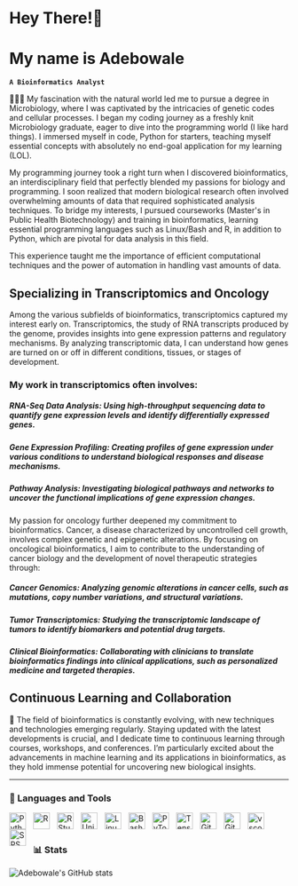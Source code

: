 # Hey There!👋
# My name is Adebowale

**`A Bioinformatics Analyst`**

👩🏻‍💻 My fascination with the natural world led me to pursue a degree in Microbiology, where I was captivated by the intricacies of genetic codes and cellular processes. I began my coding journey as a freshly knit Microbiology graduate, eager to dive into the programming world (I like hard things). I immersed myself in code, Python for starters, teaching myself essential concepts with absolutely no end-goal application for my learning (LOL).

My programming journey took a right turn when I discovered bioinformatics, an interdisciplinary field that perfectly blended my passions for biology and programming. I soon realized that modern biological research often involved overwhelming amounts of data that required sophisticated analysis techniques. To bridge my interests, I pursued courseworks (Master's in Public Health Biotechnology) and training in bioinformatics, learning essential programming languages such as Linux/Bash and R, in addition to Python, which are pivotal for data analysis in this field.

This experience taught me the importance of efficient computational techniques and the power of automation in handling vast amounts of data.

## Specializing in Transcriptomics and Oncology
Among the various subfields of bioinformatics, transcriptomics captured my interest early on. Transcriptomics, the study of RNA transcripts produced by the genome, provides insights into gene expression patterns and regulatory mechanisms. By analyzing transcriptomic data, I can understand how genes are turned on or off in different conditions, tissues, or stages of development.

### My work in transcriptomics often involves:
##### RNA-Seq Data Analysis: Using high-throughput sequencing data to quantify gene expression levels and identify differentially expressed genes.

##### Gene Expression Profiling: Creating profiles of gene expression under various conditions to understand biological responses and disease mechanisms.

##### Pathway Analysis: Investigating biological pathways and networks to uncover the functional implications of gene expression changes.

My passion for oncology further deepened my commitment to bioinformatics. Cancer, a disease characterized by uncontrolled cell growth, involves complex genetic and epigenetic alterations. By focusing on oncological bioinformatics, I aim to contribute to the understanding of cancer biology and the development of novel therapeutic strategies through:

##### Cancer Genomics: Analyzing genomic alterations in cancer cells, such as mutations, copy number variations, and structural variations.
##### Tumor Transcriptomics: Studying the transcriptomic landscape of tumors to identify biomarkers and potential drug targets.
##### Clinical Bioinformatics: Collaborating with clinicians to translate bioinformatics findings into clinical applications, such as personalized medicine and targeted therapies.<br/>

## Continuous Learning and Collaboration
💭 The field of bioinformatics is constantly evolving, with new techniques and technologies emerging regularly. Staying updated with the latest developments is crucial, and I dedicate time to continuous learning through courses, workshops, and conferences. I’m particularly excited about the advancements in machine learning and its applications in bioinformatics, as they hold immense potential for uncovering new biological insights.<br/>

---

### 🧰 Languages and Tools

<img align="left" alt="Python" width="30px" style="padding-right:10px;" src="https://cdn.jsdelivr.net/gh/devicons/devicon/icons/python/python-plain.svg" />
<img align="left" alt="R" width="30px" style="padding-right:10px;"
src="https://cdn.jsdelivr.net/gh/devicons/devicon@latest/icons/r/r-original.svg" />
<img align="left" alt="RStudio" width="30px" style="padding-right:10px;"
src="https://cdn.jsdelivr.net/gh/devicons/devicon@latest/icons/rstudio/rstudio-original.svg" />
<img align="left" alt="Unix" width="30px" style="padding-right:10px;"
src="https://cdn.jsdelivr.net/gh/devicons/devicon@latest/icons/unix/unix-original.svg" />
<img align="left" alt="Linux" width="30px" style="padding-right:10px;" src="https://cdn.jsdelivr.net/gh/devicons/devicon/icons/linux/linux-original.svg" />
<img align="left" alt="Bash" width="30px" style="padding-right:10px;" src="https://cdn.jsdelivr.net/gh/devicons/devicon/icons/bash/bash-original.svg" />
<img align="left" alt="PyTorch" width="30px" style="padding-right:10px;"
src="https://cdn.jsdelivr.net/gh/devicons/devicon@latest/icons/pytorch/pytorch-plain-wordmark.svg" />
<img align="left" alt="TensorFlow" width="30px" style="padding-right:10px;"
src="https://cdn.jsdelivr.net/gh/devicons/devicon@latest/icons/tensorflow/tensorflow-original-wordmark.svg" />      
<img align="left" alt="Git" width="30px" style="padding-right:10px;" src="https://cdn.jsdelivr.net/gh/devicons/devicon/icons/git/git-original.svg" />
<img align="left" alt="GitHub" width="30px" style="padding-right:10px;" src="https://cdn.jsdelivr.net/gh/devicons/devicon/icons/github/github-original.svg" />
<img align="left" alt="vscode" width="30px" style="padding-right:10px;"
src="https://cdn.jsdelivr.net/gh/devicons/devicon@latest/icons/vscode/vscode-original.svg" />
<img align="left" alt="SPSS" width="30px" style="padding-right:10px;"
src="https://cdn.jsdelivr.net/gh/devicons/devicon@latest/icons/spss/spss-plain.svg" />
          
<br />

#

### 📊 Stats

![Adebowale's GitHub stats](https://github-readme-stats.vercel.app/api?username=eaderogba&show_icons=true&theme=gruvbox)

<!-- ![GitHub Streak](https://streak-stats.demolab.com?user=eaderogbat&theme=gruvbox&border_radius=4.5) -->

#
<!--
<details>
 <summary><h3>👨‍💻 Adebowale's Coding Journey</h3></summary>
   

-->
